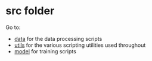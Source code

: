 # src folder

Go to:

- [data](https://github.com/tdeboissiere/DeepLearningImplementations/tree/master/WassersteinGAN/src/data) for the data processing scripts
- [utils](https://github.com/tdeboissiere/DeepLearningImplementations/tree/master/WassersteinGAN/src/utils) for the various scripting utilities used throughout
- [model](https://github.com/tdeboissiere/DeepLearningImplementations/tree/master/WassersteinGAN/src/model) for training scripts

